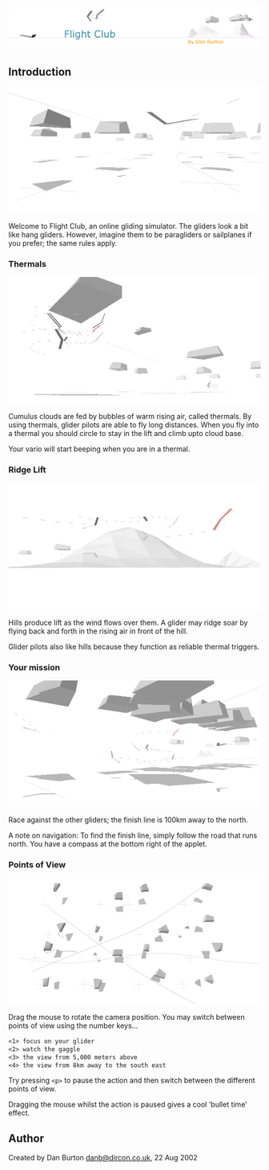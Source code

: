 # ![Flight Club](img/hg_banner.gif)

## Introduction

![A glider over the flatlands](img/1glider_b.gif)

Welcome to Flight Club, an online gliding simulator. The gliders look a bit like hang gliders. However, imagine them to be paragliders or sailplanes if you prefer; the same rules apply.


### Thermals

![Circling under a cloud](img/thermal_b.gif)

Cumulus clouds are fed by bubbles of warm rising air, called thermals. By using thermals, glider pilots are able to fly long distances. When you fly into a thermal you should circle to stay in the lift and climb upto cloud base.

Your vario will start beeping when you are in a thermal.


### Ridge Lift

![Gliders ridge soaring](img/ridge_b.gif)

Hills produce lift as the wind flows over them. A glider may ridge soar by flying back and forth in the rising air in front of the hill.

Glider pilots also like hills because they function as reliable thermal triggers.


### Your mission

![A cloud street](img/street_b.gif)

Race against the other gliders; the finish line is 100km away to the north.

A note on navigation: To find the finish line, simply follow the road that runs north. You have a compass at the bottom right of the applet.


### Points of View

![Press <3> for the plan view](img/plan_b.gif)

Drag the mouse to rotate the camera position. You may switch between points of view using the number keys...

    <1> focus on your glider
    <2> watch the gaggle
    <3> the view from 5,000 meters above
    <4> the view from 8km away to the south east

Try pressing `<p>` to pause the action and then switch between the different points of view.

Dragging the mouse whilst the action is paused gives a cool 'bullet time' effect.


## Author

Created by Dan Burton <danb@dircon.co.uk>, 22 Aug 2002
